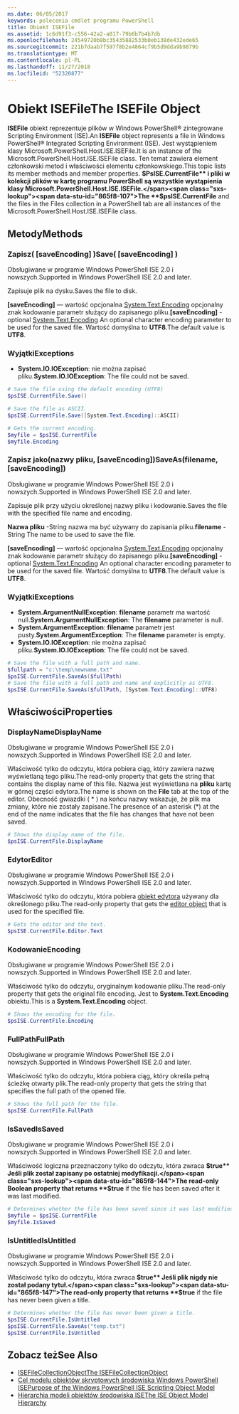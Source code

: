 ```yaml
---
ms.date: 06/05/2017
keywords: polecenia cmdlet programu PowerShell
title: Obiekt ISEFile
ms.assetid: 1c6d91f3-c556-42a2-a017-79b6b7b4b7db
ms.openlocfilehash: 24549720b8bc35435882533b0eb138de432ede65
ms.sourcegitcommit: 221b7daab7f597f8b2e4864cf9b5d9dda9b9879b
ms.translationtype: MT
ms.contentlocale: pl-PL
ms.lasthandoff: 11/27/2018
ms.locfileid: "52320877"
---
```

# <a name="the-isefile-object"></a><span data-ttu-id="865f8-103">Obiekt ISEFile</span><span class="sxs-lookup"><span data-stu-id="865f8-103">The ISEFile Object</span></span>

<span data-ttu-id="865f8-104">**ISEFile** obiekt reprezentuje plików w Windows PowerShell® zintegrowane Scripting Environment (ISE).</span><span class="sxs-lookup"><span data-stu-id="865f8-104">An **ISEFile** object represents a file in Windows PowerShell® Integrated Scripting Environment (ISE).</span></span> <span data-ttu-id="865f8-105">Jest wystąpieniem klasy Microsoft.PowerShell.Host.ISE.ISEFile.</span><span class="sxs-lookup"><span data-stu-id="865f8-105">It is an instance of the Microsoft.PowerShell.Host.ISE.ISEFile class.</span></span> <span data-ttu-id="865f8-106">Ten temat zawiera element członkowski metod i właściwości elementu członkowskiego.</span><span class="sxs-lookup"><span data-stu-id="865f8-106">This topic lists its member methods and member properties.</span></span> <span data-ttu-id="865f8-107">**$PsISE.CurrentFile** i pliki w kolekcji plików w kartę programu PowerShell są wszystkie wystąpienia klasy Microsoft.PowerShell.Host.ISE.ISEFile.</span><span class="sxs-lookup"><span data-stu-id="865f8-107">The **$psISE.CurrentFile** and the files in the Files collection in a PowerShell tab are all instances of the Microsoft.PowerShell.Host.ISE.ISEFile class.</span></span>

## <a name="methods"></a><span data-ttu-id="865f8-108">Metody</span><span class="sxs-lookup"><span data-stu-id="865f8-108">Methods</span></span>

### <a name="save-saveencoding-"></a><span data-ttu-id="865f8-109">Zapisz\( \[saveEncoding\] \)</span><span class="sxs-lookup"><span data-stu-id="865f8-109">Save\( \[saveEncoding\] \)</span></span>

<span data-ttu-id="865f8-110">Obsługiwane w programie Windows PowerShell ISE 2.0 i nowszych.</span><span class="sxs-lookup"><span data-stu-id="865f8-110">Supported in Windows PowerShell ISE 2.0 and later.</span></span>

<span data-ttu-id="865f8-111">Zapisuje plik na dysku.</span><span class="sxs-lookup"><span data-stu-id="865f8-111">Saves the file to disk.</span></span>

<span data-ttu-id="865f8-112">**\[saveEncoding\]**  — wartość opcjonalna [System.Text.Encoding](https://msdn.microsoft.com/library/system.text.encoding.aspx) opcjonalny znak kodowanie parametr służący do zapisanego pliku.</span><span class="sxs-lookup"><span data-stu-id="865f8-112">**\[saveEncoding\]** - optional [System.Text.Encoding](https://msdn.microsoft.com/library/system.text.encoding.aspx) An optional character encoding parameter to be used for the saved file.</span></span> <span data-ttu-id="865f8-113">Wartość domyślna to **UTF8**.</span><span class="sxs-lookup"><span data-stu-id="865f8-113">The default value is **UTF8**.</span></span>

### <a name="exceptions"></a><span data-ttu-id="865f8-114">Wyjątki</span><span class="sxs-lookup"><span data-stu-id="865f8-114">Exceptions</span></span>

- <span data-ttu-id="865f8-115">**System.IO.IOException**: nie można zapisać pliku.</span><span class="sxs-lookup"><span data-stu-id="865f8-115">**System.IO.IOException**: The file could not be saved.</span></span>

```powershell
# Save the file using the default encoding (UTF8)
$psISE.CurrentFile.Save()

# Save the file as ASCII.
$psISE.CurrentFile.Save([System.Text.Encoding]::ASCII)

# Gets the current encoding.
$myfile = $psISE.CurrentFile
$myfile.Encoding
```

### <a name="saveasfilename-saveencoding"></a><span data-ttu-id="865f8-116">Zapisz jako\(nazwy pliku, \[saveEncoding\]\)</span><span class="sxs-lookup"><span data-stu-id="865f8-116">SaveAs\(filename, \[saveEncoding\]\)</span></span>

<span data-ttu-id="865f8-117">Obsługiwane w programie Windows PowerShell ISE 2.0 i nowszych.</span><span class="sxs-lookup"><span data-stu-id="865f8-117">Supported in Windows PowerShell ISE 2.0 and later.</span></span>

<span data-ttu-id="865f8-118">Zapisuje plik przy użyciu określonej nazwy pliku i kodowanie.</span><span class="sxs-lookup"><span data-stu-id="865f8-118">Saves the file with the specified file name and encoding.</span></span>

<span data-ttu-id="865f8-119">**Nazwa pliku** -String nazwa ma być używany do zapisania pliku.</span><span class="sxs-lookup"><span data-stu-id="865f8-119">**filename** - String The name to be used to save the file.</span></span>

<span data-ttu-id="865f8-120">**\[saveEncoding\]**  — wartość opcjonalna [System.Text.Encoding](https://msdn.microsoft.com/library/system.text.encoding.aspx) opcjonalny znak kodowanie parametr służący do zapisanego pliku.</span><span class="sxs-lookup"><span data-stu-id="865f8-120">**\[saveEncoding\]** - optional [System.Text.Encoding](https://msdn.microsoft.com/library/system.text.encoding.aspx) An optional character encoding parameter to be used for the saved file.</span></span> <span data-ttu-id="865f8-121">Wartość domyślna to **UTF8**.</span><span class="sxs-lookup"><span data-stu-id="865f8-121">The default value is **UTF8**.</span></span>

### <a name="exceptions"></a><span data-ttu-id="865f8-122">Wyjątki</span><span class="sxs-lookup"><span data-stu-id="865f8-122">Exceptions</span></span>

- <span data-ttu-id="865f8-123">**System.ArgumentNullException**: **filename** parametr ma wartość null.</span><span class="sxs-lookup"><span data-stu-id="865f8-123">**System.ArgumentNullException**: The **filename** parameter is null.</span></span>
- <span data-ttu-id="865f8-124">**System.ArgumentException**: **filename** parametr jest pusty.</span><span class="sxs-lookup"><span data-stu-id="865f8-124">**System.ArgumentException**: The **filename** parameter is empty.</span></span>
- <span data-ttu-id="865f8-125">**System.IO.IOException**: nie można zapisać pliku.</span><span class="sxs-lookup"><span data-stu-id="865f8-125">**System.IO.IOException**: The file could not be saved.</span></span>

```powershell
# Save the file with a full path and name.
$fullpath = "c:\temp\newname.txt"
$psISE.CurrentFile.SaveAs($fullPath)
# Save the file with a full path and name and explicitly as UTF8.
$psISE.CurrentFile.SaveAs($fullPath, [System.Text.Encoding]::UTF8)
```

## <a name="properties"></a><span data-ttu-id="865f8-126">Właściwości</span><span class="sxs-lookup"><span data-stu-id="865f8-126">Properties</span></span>

### <a name="displayname"></a><span data-ttu-id="865f8-127">DisplayName</span><span class="sxs-lookup"><span data-stu-id="865f8-127">DisplayName</span></span>

<span data-ttu-id="865f8-128">Obsługiwane w programie Windows PowerShell ISE 2.0 i nowszych.</span><span class="sxs-lookup"><span data-stu-id="865f8-128">Supported in Windows PowerShell ISE 2.0 and later.</span></span>

<span data-ttu-id="865f8-129">Właściwość tylko do odczytu, która pobiera ciąg, który zawiera nazwę wyświetlaną tego pliku.</span><span class="sxs-lookup"><span data-stu-id="865f8-129">The read-only property that gets the string that contains the display name of this file.</span></span> <span data-ttu-id="865f8-130">Nazwa jest wyświetlana na **pliku** kartę w górnej części edytora.</span><span class="sxs-lookup"><span data-stu-id="865f8-130">The name is shown on the **File** tab at the top of the editor.</span></span> <span data-ttu-id="865f8-131">Obecność gwiazdki \( \* \) na końcu nazwy wskazuje, że plik ma zmiany, które nie zostały zapisane.</span><span class="sxs-lookup"><span data-stu-id="865f8-131">The presence of an asterisk \(\*\) at the end of the name indicates that the file has changes that have not been saved.</span></span>

```powershell
# Shows the display name of the file.
$psISE.CurrentFile.DisplayName
```

### <a name="editor"></a><span data-ttu-id="865f8-132">Edytor</span><span class="sxs-lookup"><span data-stu-id="865f8-132">Editor</span></span>

<span data-ttu-id="865f8-133">Obsługiwane w programie Windows PowerShell ISE 2.0 i nowszych.</span><span class="sxs-lookup"><span data-stu-id="865f8-133">Supported in Windows PowerShell ISE 2.0 and later.</span></span>

<span data-ttu-id="865f8-134">Właściwość tylko do odczytu, która pobiera [obiekt edytora](The-ISEEditor-Object.md) używany dla określonego pliku.</span><span class="sxs-lookup"><span data-stu-id="865f8-134">The read-only property that gets the [editor object](The-ISEEditor-Object.md) that is used for the specified file.</span></span>

```powershell
# Gets the editor and the text.
$psISE.CurrentFile.Editor.Text
```

### <a name="encoding"></a><span data-ttu-id="865f8-135">Kodowanie</span><span class="sxs-lookup"><span data-stu-id="865f8-135">Encoding</span></span>

<span data-ttu-id="865f8-136">Obsługiwane w programie Windows PowerShell ISE 2.0 i nowszych.</span><span class="sxs-lookup"><span data-stu-id="865f8-136">Supported in Windows PowerShell ISE 2.0 and later.</span></span>

<span data-ttu-id="865f8-137">Właściwość tylko do odczytu, oryginalnym kodowanie pliku.</span><span class="sxs-lookup"><span data-stu-id="865f8-137">The read-only property that gets the original file encoding.</span></span> <span data-ttu-id="865f8-138">Jest to **System.Text.Encoding** obiektu.</span><span class="sxs-lookup"><span data-stu-id="865f8-138">This is a **System.Text.Encoding** object.</span></span>

```powershell
# Shows the encoding for the file.
$psISE.CurrentFile.Encoding
```

### <a name="fullpath"></a><span data-ttu-id="865f8-139">FullPath</span><span class="sxs-lookup"><span data-stu-id="865f8-139">FullPath</span></span>

<span data-ttu-id="865f8-140">Obsługiwane w programie Windows PowerShell ISE 2.0 i nowszych.</span><span class="sxs-lookup"><span data-stu-id="865f8-140">Supported in Windows PowerShell ISE 2.0 and later.</span></span>

<span data-ttu-id="865f8-141">Właściwość tylko do odczytu, która pobiera ciąg, który określa pełną ścieżkę otwarty plik.</span><span class="sxs-lookup"><span data-stu-id="865f8-141">The read-only property that gets the string that specifies the full path of the opened file.</span></span>

```powershell
# Shows the full path for the file.
$psISE.CurrentFile.FullPath
```

### <a name="issaved"></a><span data-ttu-id="865f8-142">IsSaved</span><span class="sxs-lookup"><span data-stu-id="865f8-142">IsSaved</span></span>

<span data-ttu-id="865f8-143">Obsługiwane w programie Windows PowerShell ISE 2.0 i nowszych.</span><span class="sxs-lookup"><span data-stu-id="865f8-143">Supported in Windows PowerShell ISE 2.0 and later.</span></span>

<span data-ttu-id="865f8-144">Właściwość logiczna przeznaczony tylko do odczytu, która zwraca **$true** Jeśli plik został zapisany po ostatniej modyfikacji.</span><span class="sxs-lookup"><span data-stu-id="865f8-144">The read-only Boolean property that returns **$true** if the file has been saved after it was last modified.</span></span>

```powershell
# Determines whether the file has been saved since it was last modified.
$myfile = $psISE.CurrentFile
$myfile.IsSaved
```

### <a name="isuntitled"></a><span data-ttu-id="865f8-145">IsUntitled</span><span class="sxs-lookup"><span data-stu-id="865f8-145">IsUntitled</span></span>

<span data-ttu-id="865f8-146">Obsługiwane w programie Windows PowerShell ISE 2.0 i nowszych.</span><span class="sxs-lookup"><span data-stu-id="865f8-146">Supported in Windows PowerShell ISE 2.0 and later.</span></span>

<span data-ttu-id="865f8-147">Właściwość tylko do odczytu, która zwraca **$true** Jeśli plik nigdy nie został podany tytuł.</span><span class="sxs-lookup"><span data-stu-id="865f8-147">The read-only property that returns **$true** if the file has never been given a title.</span></span>

```powershell
# Determines whether the file has never been given a title.
$psISE.CurrentFile.IsUntitled
$psISE.CurrentFile.SaveAs("temp.txt")
$psISE.CurrentFile.IsUntitled
```

## <a name="see-also"></a><span data-ttu-id="865f8-148">Zobacz też</span><span class="sxs-lookup"><span data-stu-id="865f8-148">See Also</span></span>

- [<span data-ttu-id="865f8-149">ISEFileCollectionObject</span><span class="sxs-lookup"><span data-stu-id="865f8-149">The ISEFileCollectionObject</span></span>](The-ISEFileCollection-Object.md)
- [<span data-ttu-id="865f8-150">Cel modelu obiektów skryptowych środowiska Windows PowerShell ISE</span><span class="sxs-lookup"><span data-stu-id="865f8-150">Purpose of the Windows PowerShell ISE Scripting Object Model</span></span>](Purpose-of-the-Windows-PowerShell-ISE-Scripting-Object-Model.md)
- [<span data-ttu-id="865f8-151">Hierarchia modeli obiektów środowiska ISE</span><span class="sxs-lookup"><span data-stu-id="865f8-151">The ISE Object Model Hierarchy</span></span>](The-ISE-Object-Model-Hierarchy.md)